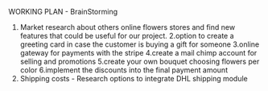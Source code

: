 WORKING PLAN - BrainStorming

1. Market research about others online flowers stores and find new features that could be useful for our project.
   2.option to create a greeting card in case the customer is buying a gift for someone
   3.online gateway for payments with the stripe
   4.create a mail chimp account for selling and promotions
   5.create your own bouquet choosing flowers per color
   6.implement the discounts into the final payment amount
2. Shipping costs - Research options to integrate DHL shipping module
